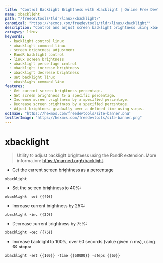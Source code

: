 ```yaml
---
title: "Control Backlight Brightness with xbacklight | Online Free DevTools by Hexmos"
name: xbacklight
path: "/freedevtools/tldr/linux/xbacklight/"
canonical: "https://hexmos.com/freedevtools/tldr/linux/xbacklight/"
description: "Control and adjust screen backlight brightness using xbacklight.  Get current brightness, increase, decrease, or set precise brightness levels with simple commands. Free online tool, no registration required."
category: linux
keywords:
  - backlight control linux
  - xbacklight command linux
  - screen brightness adjustment
  - RandR backlight control
  - linux screen brightness
  - xbacklight percentage control
  - xbacklight increase brightness
  - xbacklight decrease brightness
  - set backlight linux
  - xbacklight command line
features:
  - Get current screen brightness percentage.
  - Set screen brightness to a specific percentage.
  - Increase screen brightness by a specified percentage.
  - Decrease screen brightness by a specified percentage.
  - Adjust brightness gradually over a defined time using steps.
ogImage: "https://hexmos.com/freedevtools/site-banner.png"
twitterImage: "https://hexmos.com/freedevtools/site-banner.png"
---
```


# xbacklight

> Utility to adjust backlight brightness using the RandR extension.
> More information: <https://manned.org/xbacklight>.

- Get the current screen brightness as a percentage:

`xbacklight`

- Set the screen brightness to 40%:

`xbacklight -set {{40}}`

- Increase current brightness by 25%:

`xbacklight -inc {{25}}`

- Decrease current brightness by 75%:

`xbacklight -dec {{75}}`

- Increase backlight to 100%, over 60 seconds (value given in ms), using 60 steps:

`xbacklight -set {{100}} -time {{60000}} -steps {{60}}`
